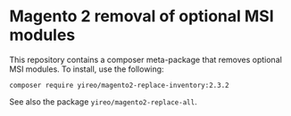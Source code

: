 # Magento 2 removal of optional MSI modules
This repository contains a composer meta-package that removes optional MSI modules. To install, use the following:

    composer require yireo/magento2-replace-inventory:2.3.2
    
See also the package `yireo/magento2-replace-all`.
